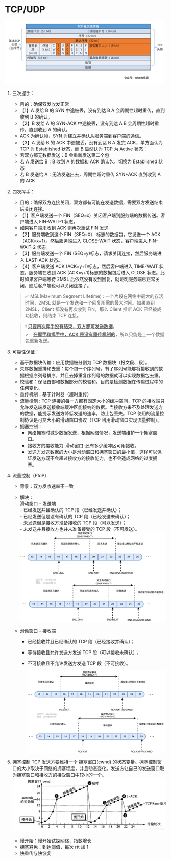 # TCP/UDP

<img src="../images/tcp-message.PNG" alt="TCP 数据包" width="500px" marginLeft='16px'/>

1.  三次握手：

    - 目的：确保双发收发正常
    - 【1】A 发给 B 的 SYN 中途被丢，没有到达 B A 会周期性超时重传，直到收到 B 的确认。
    - 【2】B 发给 A 的 SYN-ACK 中途被丢，没有到达 A B 会周期性超时重传，直到收到 A 的确认。
    - ACK 为确认帧，SYN 为建立并确认从服务端到客户端的通信。
    - 【3】A 发给 B 的 ACK 中途被丢，没有到达 B A 发完 ACK，单方面认为 TCP 为 Established 状态，而 B 显然认为 TCP 为 Active 状态：
    - 若双方都无数据发送：B 会重新发送第二个包
    - 若 A 发送给 B：B 收到 A 的数据和 ACK 确认包，切换为 Established 状态
    - 若 B 发送给 A：无法发送出去，周期性超时重传 SYN+ACK 直到收到 A 的 ACK

2.  四次挥手：

    - 目的：确保双方连接关闭，双方都有可能在发送数据，需要双方发送结束后关闭连接。
    - 【1】客户端发送一个 FIN（SEQ=x）关闭客户端到服务端的数据传送。客户端进入 FIN-WAIT-1 状态。
    - 如果客户端未收到 ACK 则再次重试 FIN 发送
    - 【2】服务端收到这个 FIN（SEQ=X） 标志的数据包，它发送一个 ACK （ACK=x+1）。然后服务端进入 CLOSE-WAIT 状态，客户端进入 FIN-WAIT-2 状态。
    - 【3】服务端发送一个 FIN (SEQ=y)标志，请求关闭连接，然后服务端进入 LAST-ACK 状态。
    - 【4】客户端发送 ACK (ACK=y+1)标志，然后客户端进入 TIME-WAIT 状态，服务端在收到 ACK (ACK=y+1)标志的数据包后进入 CLOSE 状态。此时如果客户端等待 2MSL 后依然没有收到回复，就证明服务端已正常关闭，随后客户端也可以关闭连接了。

    > ✅
    > MSL(Maximum Segment Lifetime) : 一个片段在网络中最大的存活时间，2MSL 就是一个发送和一个回复所需的最大时间。如果直到 2MSL，Client 都没有再次收到 FIN，那么 Client 推断 ACK 已经被成功接收，则结束 TCP 连接。

    > ❗️
    > <u>**只要四次挥手没有结束，双方都可发送数据**</u>。
    > <br/> >&nbsp;&nbsp;&nbsp;&nbsp;<u>**在握手和挥手中，ACK 是没有重传机制的**</u>，所以只能是上一个数据包重新发送。

3.  可靠性保证：

    - 基于数据块传输：应用数据被分割为 TCP 数据块（报文段、段）。
    - 失序数据重排和去重：每个包一个序列号，有了序列号能够将接收到的数据根据序列号排序，并且去掉重复序列号的数据就可以实现数据包去重。
    - 校验和：保证首部和数据部分的校验和。目的是检测数据在传输过程中的任何变化。
    - 重传机制：基于计时器（超时重传）
    - 流量控制 : TCP 连接的每一方都有固定大小的缓冲空间，TCP 的接收端只允许发送端发送接收端缓冲区能接纳的数据。当接收方来不及处理发送方的数据，能提示发送方降低发送的速率，防止包丢失。TCP 使用的流量控制协议是可变大小的滑动窗口协议（TCP 利用滑动窗口实现流量控制）。
    - 拥塞控制：
      - 网络拥塞时减少数据发送，根据网络情况，发送端维护一个拥塞窗口。
      - 接收方的接收能力-滑动窗口-还有多少缓冲区可用接收。
      - 发送方发送数据的大小是滑动窗口和拥塞窗口的最小值，这样可以保证发送方既不会超过接收方的接收能力，也不会造成网络的过度拥塞。

4.  流量控制（PtoP）

    - 背景：双方发收速率不一致
    - 解决：<br/>
      滑动窗口 - 发送端<br/> - 已经发送并且确认的 TCP 段（已经发送并确认）；<br/> - 已经发送但是没有确认的 TCP 段（已经发送未确认）；<br/> - 未发送但是接收方准备接收的 TCP 段（可以发送）；<br/> - 未发送并且接收方也并未准备接受的 TCP 段（不可发送）。<br/>
      <img src='../images/tcp-send-slide-window.png' alt='发送端滑动窗口' width='500px'/>
    - 滑动窗口 - 接收端<br/>

      - 已经接收并且已经确认的 TCP 段（已经接收并确认）；<br/>
      - 等待接收且允许发送方发送 TCP 段（可以接收未确认）；<br/>
      - 不可接收且不允许发送方发送 TCP 段（不可接收）。<br/>

        <img src='../images/tcp-receive-slide-window.png' alt='接收端滑动窗口' width='500px'>

5.  拥塞控制
    TCP 发送方要维持一个 拥塞窗口(cwnd) 的状态变量。拥塞控制窗口的大小取决于网络的拥塞程度，并且动态变化。发送方让自己的发送窗口取为拥塞窗口和接收方的接受窗口中较小的一个。<br/>
    <img src='../images/cwnd.png' alt='cwnd' width='500px'>

    - 慢开始：慢开始试探网络，指数增长
    - 拥塞避免：到达阈值，每次 rtt 加 1
    - 快重传与快恢复
